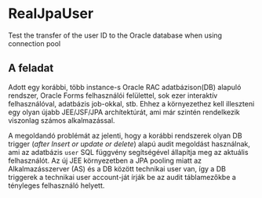 # RealJpaUser
Test the transfer of the user ID to the Oracle database when using connection pool


## A feladat

Adott egy korábbi, több instance-s Oracle RAC adatbázison(DB) alapuló rendszer, Oracle Forms felhasználói felülettel, sok ezer interaktív felhasználóval, adatbázis job-okkal, stb.
Ehhez a környezethez kell illeszteni egy olyan újabb JEE/JSF/JPA archítektúrát, ami már szintén rendelkezik viszonlag számos alkalmazással.

A megoldandó problémát az jelenti, hogy a korábbi rendszerek olyan DB trigger (*after Insert or update or delete*) alapú audit megoldást használnak, ami az adatbázis `user` SQL függvény segítségével
állapítja meg az aktuális felhasználót. Az új JEE környezetben a JPA pooling miatt az Alkalmazásszerver (AS) és a DB között technikai user van, így a DB triggerek a technikai user account-ját írják be az audit táblamezőkbe a tényleges felhasználó helyett.

